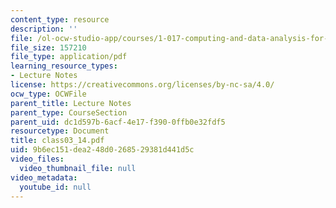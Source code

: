 ```yaml
---
content_type: resource
description: ''
file: /ol-ocw-studio-app/courses/1-017-computing-and-data-analysis-for-environmental-applications-fall-2003/9b6ec151dea248d0268529381d441d5c_class03_14.pdf
file_size: 157210
file_type: application/pdf
learning_resource_types:
- Lecture Notes
license: https://creativecommons.org/licenses/by-nc-sa/4.0/
ocw_type: OCWFile
parent_title: Lecture Notes
parent_type: CourseSection
parent_uid: dc1d597b-6acf-4e17-f390-0ffb0e32fdf5
resourcetype: Document
title: class03_14.pdf
uid: 9b6ec151-dea2-48d0-2685-29381d441d5c
video_files:
  video_thumbnail_file: null
video_metadata:
  youtube_id: null
---
```


